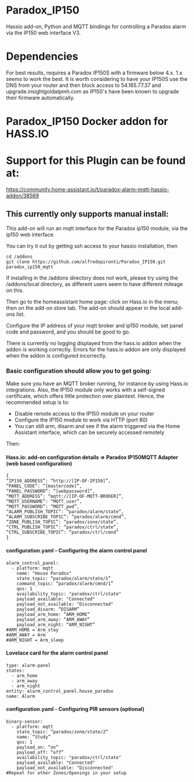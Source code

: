 # Paradox_IP150
Hassio add-on, Python and MQTT bindings for controlling a Paradox alarm via the IP150 web interface V3.

# Dependencies
For best results, requires a Paradox IP150S with a firmware below 4.x. 1.x seems to work the best. It is worth considering to have your IP150S use the DNS from your router and then block access to 54.165.77.37 and upgrade.insightgoldatpmh.com as IP150's have been known to upgrade their firmware automatically.

# Paradox_IP150 Docker addon for HASS.IO

# Support for this Plugin can be found at:

https://community.home-assistant.io/t/paradox-alarm-mqtt-hassio-addon/38569

## This currently only supports manual install:

This add-on will run an mqtt interface for the Paradox ip150 module, via the ip150 web interface.

You can try it out by getting ssh access to your hassio installation, then

    cd /addons
    git clone https://github.com/alfredopironti/Paradox_IP150.git paradox_ip150_mqtt

If installing in the /addons directory does not work, please try using the
/addons/local directory, as different users seem to have different mileage on this.

Then go to the homeassistant home page: click on Hass.io in the menu; then on the add-on store tab.
The add-on should appear in the local add-ons list.

Configure the IP address of your mqtt broker and ip150 module, set panel code and password, and you should be good to go.

There is currently no logging displayed from the hass.io addon when the addon is working correctly. Errors for the hass.io addon are only displayed when the addon is configured incorrectly.

### Basic configuration should allow you to get going:

Make sure you have an MQTT broker running, for instance by using Hass.io integrations.
Also, the IP150 module only works with a self-signed certificate, which offers little protection over plaintext.
Hence, the recommended setup is to:
- Disable remote access to the IP150 module on your router
- Configure the IP150 module to work via HTTP (port 80)
- You can still arm, disarm and see if the alarm triggered via the Home Assistant interface, which can be securely accessed remotely

Then:

#### Hass.io: add-on configuration details => Paradox IP150MQTT Adapter (web based configuration)
```
{
“IP150_ADDRESS”: “http://[IP-OF-IP150]”,
“PANEL_CODE”: “[mastercode]”,
“PANEL_PASSWORD”: “[webpassword]”,
“MQTT_ADDRESS”: “mqtt://[IP-OF-MQTT-BROKER]”,
“MQTT_USERNAME”: “MQTT_user”,
“MQTT_PASSWORD”: “MQTT_pwd”,
“ALARM_PUBLISH_TOPIC”: “paradox/alarm/state”,
“ALARM_SUBSCRIBE_TOPIC”: “paradox/alarm/cmnd”,
“ZONE_PUBLISH_TOPIC”: “paradox/zone/state”,
“CTRL_PUBLISH_TOPIC”: “paradox/ctrl/state”,
“CTRL_SUBSCRIBE_TOPIC”: “paradox/ctrl/cmnd”
}
```

#### configuration.yaml - Configuring the alarm control panel
```
alarm_control_panel:
  - platform: mqtt
    name: "House Paradox"
    state_topic: “paradox/alarm/state/1”
    command_topic: “paradox/alarm/cmnd/1”
    qos: 1
    availability_topic: "paradox/ctrl/state"
    payload_available: "Connected"
    payload_not_available: "Disconnected"
    payload_disarm: “DISARM”
    payload_arm_home: “ARM_HOME”
    payload_arm_away: “ARM_AWAY”
    payload_arm_night: “ARM_NIGHT”
#ARM_HOME = Arm_stay
#ARM_AWAY = Arm
#ARM_NIGHT = Arm_sleep
```
#### Lovelace card for the alarm control panel
```
type: alarm-panel
states:
  - arm_home
  - arm_away
  - arm_night
entity: alarm_control_panel.house_paradox
name: Alarm
```

#### configuration.yaml - Configuring PIR sensors (optional)
```
binary-sensor:
  - platform: mqtt
    state_topic: “paradox/zone/state/2”
    name: “Study”
    qos: 1
    payload_on: “on”
    payload_off: “off”
    availability_topic: "paradox/ctrl/state"
    payload_available: "Connected"
    payload_not_available: "Disconnected"
#Repeat for other Zones/Openings in your setup
```

